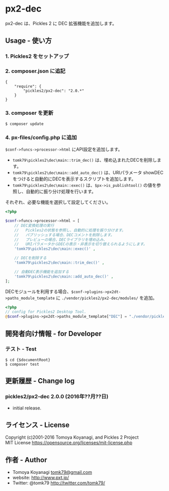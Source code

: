 px2-dec
=========

px2-dec は、Pickles 2 に DEC 拡張機能を追加します。


## Usage - 使い方

### 1. Pickles2 をセットアップ

### 2. composer.json に追記

```
{
    "require": {
        "pickles2/px2-dec": "2.0.*"
    }
}
```

### 3. composer を更新

```
$ composer update
```

### 4. px-files/config.php に追加

`$conf->funcs->processor->html` にAPI設定を追加します。

- `tomk79\pickles2\dec\main::trim_dec()` は、埋め込まれたDECを削除します。
- `tomk79\pickles2\dec\main::add_auto_dec()` は、URIパラメータ showDEC をつけると自動的にDECを表示するスクリプトを追加します。
- `tomk79\pickles2\dec\main::exec()` は、`$px->is_publishtool()` の値を参照し、自動的に振り分け処理を行います。

それぞれ、必要な機能を選択して設定してください。

```php
<?php

$conf->funcs->processor->html = [
    // DEC変換処理の実行
    //   Pickles2の状態を参照し、自動的に処理を振り分けます。
    //   パブリッシュする場合、DECコメントを削除します。
    //   プレビューの場合、DECライブラリを埋め込み、
    //   URIパラメータからDECの表示・非表示を切り替えられるようにします。
    'tomk79\pickles2\dec\main::exec()' ,

    // DECを削除する
    'tomk79\pickles2\dec\main::trim_dec()' ,

    // 自動DEC表示機能を追加する
    'tomk79\pickles2\dec\main::add_auto_dec()' ,
];
```

DECモジュールを利用する場合、`$conf->plugins->px2dt->paths_module_template` に `./vendor/pickles2/px2-dec/modules/` を追加。

```php
<?php
// config for Pickles2 Desktop Tool.
@$conf->plugins->px2dt->paths_module_template["DEC"] = "./vendor/pickles2/px2-dec/modules/";
```


## 開発者向け情報 - for Developer

### テスト - Test

```
$ cd {$documentRoot}
$ composer test
```

## 更新履歴 - Change log

### pickles2/px2-dec 2.0.0 (2016年??月??日)

- initial release.

## ライセンス - License

Copyright (c)2001-2016 Tomoya Koyanagi, and Pickles 2 Project<br />
MIT License https://opensource.org/licenses/mit-license.php


## 作者 - Author

- Tomoya Koyanagi <tomk79@gmail.com>
- website: <http://www.pxt.jp/>
- Twitter: @tomk79 <http://twitter.com/tomk79/>
